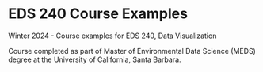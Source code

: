 # EDS 240 Course Examples
Winter 2024 - Course examples for EDS 240, Data Visualization

Course completed as part of Master of Environmental Data Science (MEDS) degree at the University of California, Santa Barbara.
